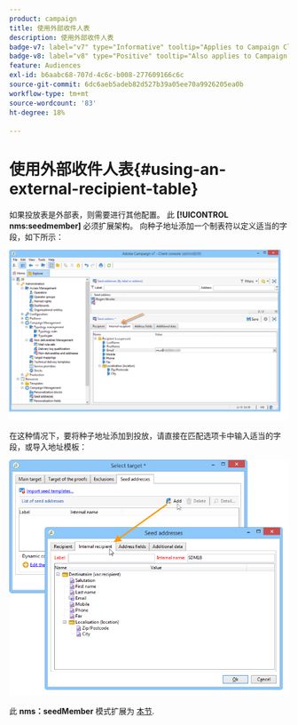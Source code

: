 ```yaml
---
product: campaign
title: 使用外部收件人表
description: 使用外部收件人表
badge-v7: label="v7" type="Informative" tooltip="Applies to Campaign Classic v7"
badge-v8: label="v8" type="Positive" tooltip="Also applies to Campaign v8"
feature: Audiences
exl-id: b6aabc68-707d-4c6c-b008-277609166c6c
source-git-commit: 6dc6aeb5adeb82d527b39a05ee70a9926205ea0b
workflow-type: tm+mt
source-wordcount: '83'
ht-degree: 18%

---
```


# 使用外部收件人表{#using-an-external-recipient-table}



如果投放表是外部表，则需要进行其他配置。 此 **[!UICONTROL nms:seedmember]** 必须扩展架构。 向种子地址添加一个制表符以定义适当的字段，如下所示：

![](assets/s_ncs_user_seedlist_new_tab.png)

在这种情况下，要将种子地址添加到投放，请直接在匹配选项卡中输入适当的字段，或导入地址模板：

![](assets/s_ncs_user_seedlist_add_new_tab.png)

此 **nms：seedMember** 模式扩展为 [本节](../../configuration/using/seed-addresses.md).
